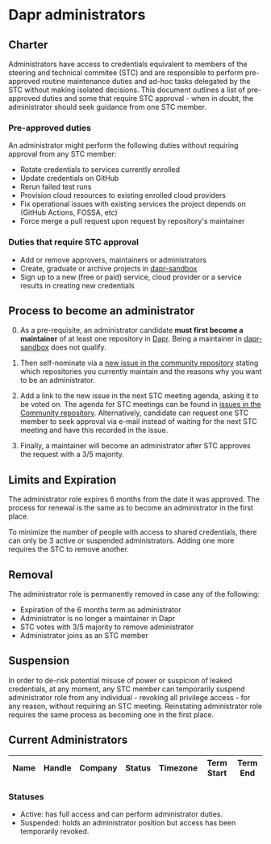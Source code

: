 # Dapr administrators

## Charter

Administrators have access to credentials equivalent to members of the steering and technical commitee (STC) and are responsible to perform pre-approved routine maintenance duties and ad-hoc tasks delegated by the STC without making isolated decisions. This document outlines a list of pre-approved duties and some that require STC approval - when in doubt, the administrator should seek guidance from one STC member.

### Pre-approved duties

An administrator might perform the following duties without requiring approval from any STC member:

* Rotate credentials to services currently enrolled
* Update credentials on GitHub
* Rerun failed test runs
* Provision cloud resources to existing enrolled cloud providers
* Fix operational issues with existing services the project depends on (GitHub Actions, FOSSA, etc)
* Force merge a pull request upon request by repository's maintainer

### Duties that require STC approval

* Add or remove approvers, maintainers or administrators
* Create, graduate or archive projects in [dapr-sandbox](https://github.com/dapr-sandbox)
* Sign up to a new (free or paid) service, cloud provider or a service results in creating new credentials

## Process to become an administrator

0. As a pre-requisite, an administrator candidate **must first become a maintainer** of at least one repository in [Dapr](https://github.com/dapr). Being a maintainer in [dapr-sandbox](https://github.com/dapr-sandbox) does not qualify.

1. Then self-nominate via a [new issue in the community repository](https://github.com/dapr/community/issues/new) stating which repositories you currently maintain and the reasons why you want to be an administrator.

2. Add a link to the new issue in the next STC meeting agenda, asking it to be voted on. The agenda for STC meetings can be found in [issues in the Community repository](https://github.com/dapr/community/issues). Alternatively, candidate can request one STC member to seek approval via e-mail instead of waiting for the next STC meeting and have this recorded in the issue. 

3. Finally, a maintainer will become an administrator after STC approves the request with a 3/5 majority.

## Limits and Expiration

The administrator role expires 6 months from the date it was approved. The process for renewal is the same as to become an administrator in the first place.

To minimize the number of people with access to shared credentials, there can only be 3 active or suspended administrators. Adding one more requires the STC to remove another.

## Removal

The administrator role is permanently removed in case any of the following:
* Expiration of the 6 months term as administrator
* Administrator is no longer a maintainer in Dapr
* STC votes with 3/5 majority to remove administrator
* Administrator joins as an STC member

## Suspension

In order to de-risk potential misuse of power or suspicion of leaked credentials, at any moment, any STC member can temporarily suspend administrator role from any individual - revoking all privilege  access - for any reason, without requiring an STC meeting. Reinstating administrator role requires the same process as becoming one in the first place.

## Current Administrators

| Name | Handle | Company | Status | Timezone | Term Start | Term End |
| - | - | -  | - | - | - | -

### Statuses
   * Active: has full access and can perform administrator duties.
   * Suspended: holds an administrator position but access has been temporarily revoked.